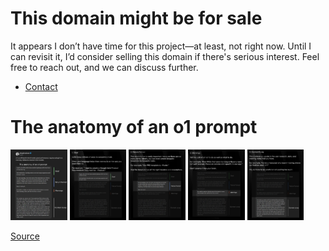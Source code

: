 # This domain might be for sale
It appears I don’t have time for this project—at least, not right now. Until I can revisit it, I’d consider selling this domain if there's serious interest. Feel free to reach out, and we can discuss further.

* [Contact](https://forms.gle/mY8hEZzCsRvt63hZ6)

# The anatomy of an o1 prompt

<p float="left">
  <img src="./img/the-anatomy-of-an-o1-prompt-screenshot-1.webp" width="18%" />
  <img src="./img/the-anatomy-of-an-o1-prompt-screenshot-2.webp" width="18%" />
  <img src="./img/the-anatomy-of-an-o1-prompt-screenshot-3.webp" width="18%" />
  <img src="./img/the-anatomy-of-an-o1-prompt-screenshot-4.webp" width="18%" />
  <img src="./img/the-anatomy-of-an-o1-prompt-screenshot-5.webp" width="18%" />
</p>

[Source](https://www.reddit.com/r/GenAI4all/comments/1ize35b/most_people_are_still_prompting_wrong_openai/)
